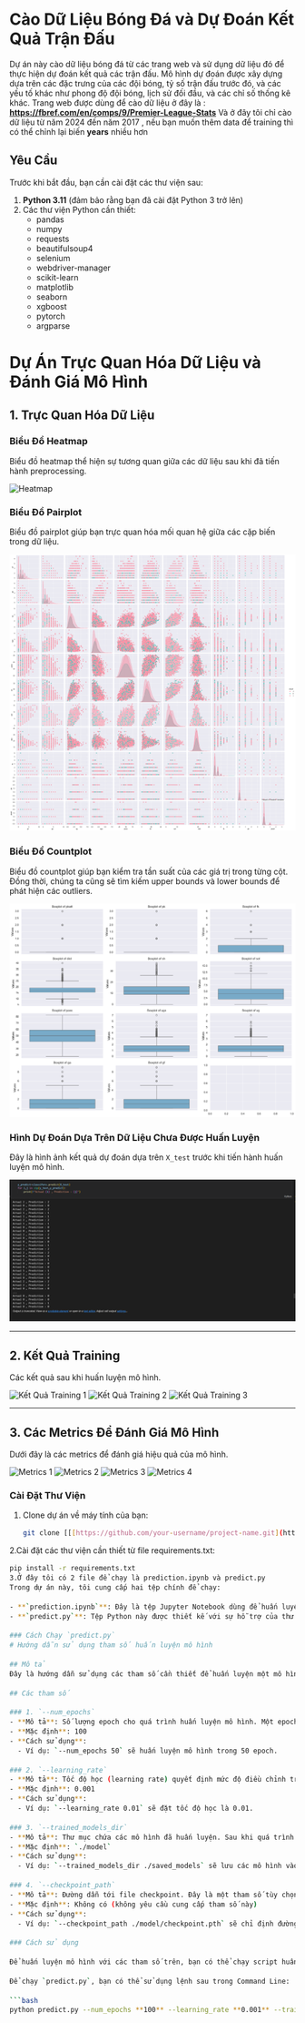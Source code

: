# Cào Dữ Liệu Bóng Đá và Dự Đoán Kết Quả Trận Đấu

Dự án này cào dữ liệu bóng đá từ các trang web và sử dụng dữ liệu đó để thực hiện dự đoán kết quả các trận đấu. Mô hình dự đoán được xây dựng dựa trên các đặc trưng của các đội bóng, tỷ số trận đấu trước đó, và các yếu tố khác như phong độ đội bóng, lịch sử đối đầu, và các chỉ số thống kê khác.
Trang web được dùng để cào dữ liệu ở đây là : **https://fbref.com/en/comps/9/Premier-League-Stats**
Và ở đây tôi chỉ cào dữ liệu từ năm 2024 đến năm 2017 , nếu bạn muốn thêm data để training thì có thể chỉnh lại biến **years** nhiều hơn
## Yêu Cầu

Trước khi bắt đầu, bạn cần cài đặt các thư viện sau:

1. **Python 3.11** (đảm bảo rằng bạn đã cài đặt Python 3 trở lên)
2. Các thư viện Python cần thiết:
   - pandas
   - numpy
   - requests
   - beautifulsoup4
   - selenium
   - webdriver-manager
   - scikit-learn
   - matplotlib
   - seaborn
   - xgboost
   - pytorch
   - argparse
# Dự Án Trực Quan Hóa Dữ Liệu và Đánh Giá Mô Hình

## 1. Trực Quan Hóa Dữ Liệu

### Biểu Đồ Heatmap
Biểu đồ heatmap thể hiện sự tương quan giữa các dữ liệu sau khi đã tiến hành preprocessing.

![Heatmap](https://github.com/user-attachments/assets/0ea2ea8f-3901-4797-a95f-99cd9ec70d55)

### Biểu Đồ Pairplot
Biểu đồ pairplot giúp bạn trực quan hóa mối quan hệ giữa các cặp biến trong dữ liệu.

![Pairplot](images/output.png)

### Biểu Đồ Countplot
Biểu đồ countplot giúp bạn kiểm tra tần suất của các giá trị trong từng cột. Đồng thời, chúng ta cũng sẽ tìm kiếm upper bounds và lower bounds để phát hiện các outliers.

![Countplot](images/output2.png)

### Hình Dự Đoán Dựa Trên Dữ Liệu Chưa Được Huấn Luyện
Đây là hình ảnh kết quả dự đoán dựa trên `X_test` trước khi tiến hành huấn luyện mô hình.

![Dự Đoán](images/output3.png)

---

## 2. Kết Quả Training

Các kết quả sau khi huấn luyện mô hình.

![Kết Quả Training 1](https://github.com/user-attachments/assets/a44ce67d-db7b-479d-9910-228a1d074f5a)
![Kết Quả Training 2](https://github.com/user-attachments/assets/a1a34a9a-0a38-4c41-afd0-bf3398774d80)
![Kết Quả Training 3](https://github.com/user-attachments/assets/1f20db06-02e7-467e-9a2a-21ccc255beb0)

---

## 3. Các Metrics Để Đánh Giá Mô Hình

Dưới đây là các metrics để đánh giá hiệu quả của mô hình.

![Metrics 1](https://github.com/user-attachments/assets/7d118363-01cf-4be8-8c58-04be141b6536)
![Metrics 2](https://github.com/user-attachments/assets/7a6d33f5-4831-4345-8c49-bfb9520cbcf0)
![Metrics 3](https://github.com/user-attachments/assets/bbd33732-ff43-42c2-a3fe-bc1c6487ad75)
![Metrics 4](https://github.com/user-attachments/assets/6fcd4e81-e421-4c62-a16e-5c1010fb3410)
### Cài Đặt Thư Viện

1. Clone dự án về máy tính của bạn:
   ```bash
   git clone [[[https://github.com/your-username/project-name.git](https://github.com/Kietnehi/Data_Analysis_Human_Resource.git)](https://github.com/Kietnehi/WebScrapingAndMakePredict.git)](https://github.com/Kietnehi/WebScrapingAndMakePredict.git)
2.Cài đặt các thư viện cần thiết từ file requirements.txt:
  ```bash
  pip install -r requirements.txt
3.Ở đây tôi có 2 file để chạy là prediction.ipynb và predict.py
Trong dự án này, tôi cung cấp hai tệp chính để chạy:

- **`prediction.ipynb`**: Đây là tệp Jupyter Notebook dùng để huấn luyện mô hình học máy (machine learning) và học sâu (deep learning).
- **`predict.py`**: Tệp Python này được thiết kế với sự hỗ trợ của thư viện `Argparse`, giúp bạn dễ dàng điều chỉnh các tham số thông qua dòng lệnh.

### Cách Chạy `predict.py`
# Hướng dẫn sử dụng tham số huấn luyện mô hình

## Mô tả
Đây là hướng dẫn sử dụng các tham số cần thiết để huấn luyện một mô hình học máy. Các tham số này có thể được truyền vào thông qua dòng lệnh khi chạy script huấn luyện.

## Các tham số

### 1. `--num_epochs`
- **Mô tả**: Số lượng epoch cho quá trình huấn luyện mô hình. Một epoch là một lượt quét qua toàn bộ dữ liệu huấn luyện. 
- **Mặc định**: 100
- **Cách sử dụng**: 
    - Ví dụ: `--num_epochs 50` sẽ huấn luyện mô hình trong 50 epoch.
  
### 2. `--learning_rate`
- **Mô tả**: Tốc độ học (learning rate) quyết định mức độ điều chỉnh trọng số của mô hình trong mỗi bước cập nhật. Tốc độ học quá cao có thể khiến mô hình không hội tụ, trong khi tốc độ quá thấp có thể làm chậm quá trình huấn luyện.
- **Mặc định**: 0.001
- **Cách sử dụng**: 
    - Ví dụ: `--learning_rate 0.01` sẽ đặt tốc độ học là 0.01.

### 3. `--trained_models_dir`
- **Mô tả**: Thư mục chứa các mô hình đã huấn luyện. Sau khi quá trình huấn luyện hoàn tất, mô hình sẽ được lưu trữ vào thư mục này.
- **Mặc định**: `./model`
- **Cách sử dụng**: 
    - Ví dụ: `--trained_models_dir ./saved_models` sẽ lưu các mô hình vào thư mục `saved_models`.

### 4. `--checkpoint_path`
- **Mô tả**: Đường dẫn tới file checkpoint. Đây là một tham số tùy chọn. Nếu bạn không muốn sử dụng checkpoint, có thể bỏ qua tham số này. Checkpoint lưu trữ trạng thái của mô hình tại một thời điểm nhất định trong quá trình huấn luyện, giúp bạn có thể tiếp tục huấn luyện từ trạng thái đó hoặc sử dụng cho suy luận.
- **Mặc định**: Không có (không yêu cầu cung cấp tham số này)
- **Cách sử dụng**: 
    - Ví dụ: `--checkpoint_path ./model/checkpoint.pth` sẽ chỉ định đường dẫn đến file checkpoint.

### Cách sử dụng

Để huấn luyện mô hình với các tham số trên, bạn có thể chạy script huấn luyện thông qua dòng lệnh với cú pháp sau:

Để chạy `predict.py`, bạn có thể sử dụng lệnh sau trong Command Line:

```bash
python predict.py --num_epochs **100** --learning_rate **0.001** --trained_models_dir **./model** --checkpoint_path **./model/checkpoint_epoch_29.pth**

